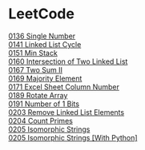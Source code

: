 # LeetCode
<a href="./0136 Single Number">0136 Single Number</a><br>
<a href="./0141 Linked List Cycle">0141 Linked List Cycle</a><br>
<a href="./0151 Min Stack">0151 Min Stack</a><br>
<a href="./0160 Intersection of Two Linked List">0160 Intersection of Two Linked List</a><br>
<a href="./0167 Two Sum II">0167 Two Sum II</a><br>
<a href="./0169 Majority Element">0169 Majority Element</a><br>
<a href="./0171 Excel Sheet Column Number">0171 Excel Sheet Column Number</a><br>
<a href="./0189 Rotate Array">0189 Rotate Array</a><br>
<a href="./0191 Number of 1 Bits">0191 Number of 1 Bits</a><br>
<a href="./0203 Remove Linked List Elements">0203 Remove Linked List Elements</a><br>
<a href="./0204 Count Primes">0204 Count Primes</a><br>
<a href="./0205 Isomorphic Strings">0205 Isomorphic Strings</a><br>
<a href="./0205 Isomorphic Strings [With Python]">0205 Isomorphic Strings [With Python]</a><br>
